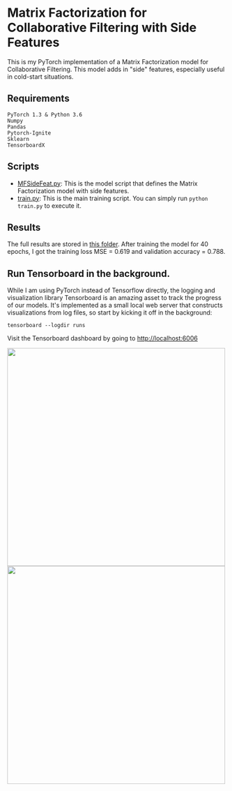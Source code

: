 # Matrix Factorization for Collaborative Filtering with Side Features

This is my PyTorch implementation of a Matrix Factorization model for Collaborative Filtering. This model adds in "side" features, especially useful in cold-start situations.

## Requirements
```
PyTorch 1.3 & Python 3.6
Numpy
Pandas
Pytorch-Ignite
Sklearn
TensorboardX
```

## Scripts
* [MFSideFeat.py](https://github.com/khanhnamle1994/transfer-rec/blob/master/Matrix-Factorization-Experiments/MF-Side-Features-CF-PyTorch/MFSideFeat.py): This is the model script that defines the Matrix Factorization model with side features.
* [train.py](https://github.com/khanhnamle1994/transfer-rec/blob/master/Matrix-Factorization-Experiments/MF-Side-Features-CF-PyTorch/train.py): This is the main training script. You can simply run `python train.py` to execute it.

## Results
The full results are stored in [this folder](https://github.com/khanhnamle1994/transfer-rec/tree/master/Matrix-Factorization-Experiments/MF-Side-Features-CF-PyTorch/results). After training the model for 40 epochs, I got the training loss MSE = 0.619 and validation accuracy = 0.788.

## Run Tensorboard in the background.
While I am using PyTorch instead of Tensorflow directly, the logging and visualization library Tensorboard is an amazing asset to track the progress of our models. It's implemented as a small local web server that constructs visualizations from log files, so start by kicking it off in the background:

```
tensorboard --logdir runs
```

Visit the Tensorboard dashboard by going to [http://localhost:6006](http://localhost:6006)

<img src="https://github.com/khanhnamle1994/transfer-rec/blob/master/Matrix-Factorization-Experiments/MF-Side-Features-CF-PyTorch/loss_mse.png" width="500" /><img src="https://github.com/khanhnamle1994/transfer-rec/blob/master/Matrix-Factorization-Experiments/MF-Side-Features-CF-PyTorch/valid_accuracy.png" width="500" />
